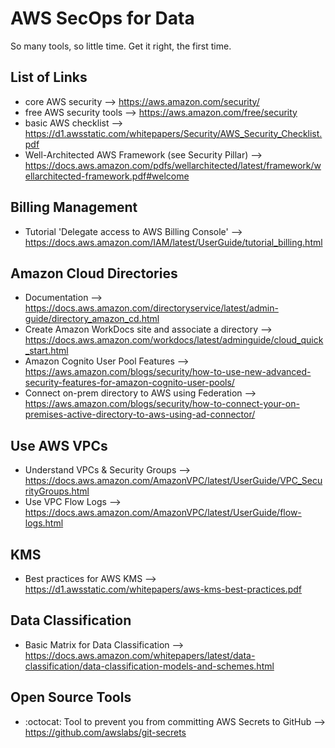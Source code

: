 # AWS SecOps for Data

So many tools, so little time. Get it right, the first time.

## List of Links
- core AWS security --> https://aws.amazon.com/security/
- free AWS security tools --> https://aws.amazon.com/free/security
- basic AWS checklist --> https://d1.awsstatic.com/whitepapers/Security/AWS_Security_Checklist.pdf
- Well-Architected AWS Framework (see Security Pillar) --> https://docs.aws.amazon.com/pdfs/wellarchitected/latest/framework/wellarchitected-framework.pdf#welcome

## Billing Management
- Tutorial 'Delegate access to AWS Billing Console' --> https://docs.aws.amazon.com/IAM/latest/UserGuide/tutorial_billing.html

## Amazon Cloud Directories
- Documentation --> https://docs.aws.amazon.com/directoryservice/latest/admin-guide/directory_amazon_cd.html
- Create Amazon WorkDocs site and associate a directory --> https://docs.aws.amazon.com/workdocs/latest/adminguide/cloud_quick_start.html
- Amazon Cognito User Pool Features --> https://aws.amazon.com/blogs/security/how-to-use-new-advanced-security-features-for-amazon-cognito-user-pools/
- Connect on-prem directory to AWS using Federation --> https://aws.amazon.com/blogs/security/how-to-connect-your-on-premises-active-directory-to-aws-using-ad-connector/

## Use AWS VPCs
- Understand VPCs & Security Groups --> https://docs.aws.amazon.com/AmazonVPC/latest/UserGuide/VPC_SecurityGroups.html
- Use VPC Flow Logs --> https://docs.aws.amazon.com/AmazonVPC/latest/UserGuide/flow-logs.html

## KMS
- Best practices for AWS KMS --> https://d1.awsstatic.com/whitepapers/aws-kms-best-practices.pdf

## Data Classification
- Basic Matrix for Data Classification --> https://docs.aws.amazon.com/whitepapers/latest/data-classification/data-classification-models-and-schemes.html

## Open Source Tools
- :octocat: Tool to prevent you from committing AWS Secrets to GitHub --> https://github.com/awslabs/git-secrets